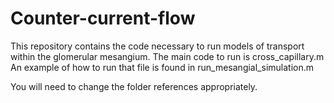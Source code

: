 # Counter-current-flow
This repository contains the code necessary to run models of transport within the glomerular mesangium.
The main code to run is cross_capillary.m
An example of how to run that file is found in run_mesangial_simulation.m

You will need to change the folder references appropriately.
